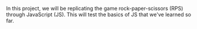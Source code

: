 In this project, we will be replicating the game rock-paper-scissors (RPS) through JavaScript (JS). This will test the basics of JS that we've learned so far. 
